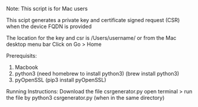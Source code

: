 Note: This script is for Mac users

This scipt generates a private key and certificate signed request (CSR) 
when the device FQDN is provided

The location for the key and csr is /Users/username/ or from the Mac desktop menu bar Click on Go > Home

Prerequisits:
1. Macbook
2. python3   (need homebrew to install python3) (brew install python3) 
3. pyOpenSSL (pip3 install pyOpenSSL)

Running Instructions:
Download the file csrgenerator.py
open terminal > run the file by python3 csrgenerator.py (when in the same directory)

  

